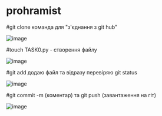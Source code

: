# prohramist
#git clone команда для "з'єднання з git hub"

![image](https://user-images.githubusercontent.com/86980928/124817660-c0de6c00-df72-11eb-87e2-a9ff7d8a1cc1.png)

#touch TASK0.py - створення файлу 

![image](https://user-images.githubusercontent.com/86980928/124818092-44985880-df73-11eb-9fe9-dfd2e5f27c46.png)

#git add <file> додаю файл та відразу перевіряю git status
  
![image](https://user-images.githubusercontent.com/86980928/124818201-685b9e80-df73-11eb-9564-3e058223e89c.png)

#git commit -m (коментар) та git push (завантаження на гіт)
 
![image](https://user-images.githubusercontent.com/86980928/124818400-a8bb1c80-df73-11eb-940a-2532247133da.png)

